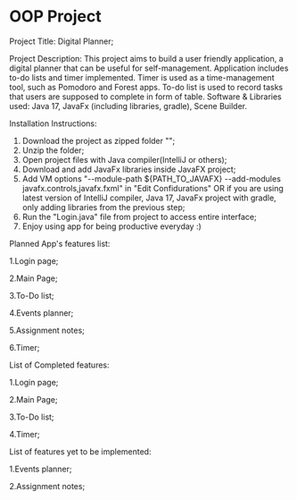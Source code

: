 # OOP Project
Project Title: Digital Planner;

Project Description: This project aims to build a user friendly application, a digital planner that can be useful for self-management. Application includes to-do lists and timer implemented. Timer is used as a time-management tool, such as Pomodoro and Forest apps. To-do list is used to record tasks that users are supposed to complete in form of table.
Software & Libraries used: Java 17, JavaFx (including libraries, gradle), Scene Builder.

Installation Instructions: 

1. Download the project as zipped folder "";
2. Unzip the folder;
3. Open project files with Java compiler(IntelliJ or others);
4. Download and add JavaFx libraries inside JavaFX project;
5. Add VM options "--module-path ${PATH_TO_JAVAFX} --add-modules javafx.controls,javafx.fxml" in "Edit Confidurations" OR if you are using latest version of IntelliJ compiler, Java 17, JavaFx project with gradle, only adding libraries from the previous step;
6. Run the "Login.java" file from project to access entire interface;
7. Enjoy using app for being productive everyday :)

Planned App's features list: 

  1.Login page;
  
  2.Main Page;
  
  3.To-Do list;
  
  4.Events planner;
  
  5.Assignment notes;
  
  6.Timer;

List of Completed  features:

  1.Login page;
  
  2.Main Page;
  
  3.To-Do list;
  
  4.Timer;

List of features yet to be implemented:

  1.Events planner;
  
  2.Assignment notes;

